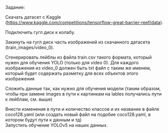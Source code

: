Задание:

Скачать датасет с Kaggle (https://www.kaggle.com/competitions/tensorflow-great-barrier-reef/data). <br>

Подключить гугл диск к колабу.<br>

Закинуть на гугл диск часть изображений из скачанного датасета (train_images/video_0).<br>

Сгенерировать лейблы из файла train.csv такого формата, который нужен для обучения YOLO (только для video 0). Для каждого изображения из video_0 должен быть txt файл с таким же именем, который будет содержать разметку для всех объектов этого изображения<br>

Сложить данные так, как нужно для обучения модели (таким образом, чтобы при замене images в пути к картинкам на lables получались пути к лейблам, см. выше)<br>

Внести изменения в пути и количество классов и их название в файле coco128.yaml (или создать новый файл на подобие coco128.yaml, в котором будут пути к данным и тд) <br>
Запустить обучение YOLOv5 на наших данных. 
